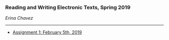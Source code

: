 ### Reading and Writing Electronic Texts, Spring 2019

*Erina Chavez*

---
- [Assignment 1: February 5th, 2019](assignment1_020519)
